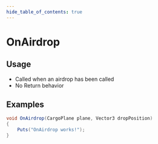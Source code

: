 ```yaml
---
hide_table_of_contents: true
---
```


# OnAirdrop

## Usage

* Called when an airdrop has been called
* No Return behavior

## Examples

```csharp title=""
void OnAirdrop(CargoPlane plane, Vector3 dropPosition)
{
    Puts("OnAirdrop works!");
}
```
